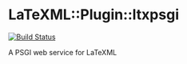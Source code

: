 LaTeXML::Plugin::ltxpsgi
======================

[![Build Status](https://secure.travis-ci.org/dginev/LaTeXML-Plugin-ltxpsgi.png?branch=master)](http://travis-ci.org/dginev/LaTeXML-Plugin-ltxpsgi)

A PSGI web service for LaTeXML
